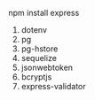 npm install express 
1. dotenv 
2. pg 
3. pg-hstore 
4. sequelize 
5. jsonwebtoken 
6. bcryptjs 
7. express-validator